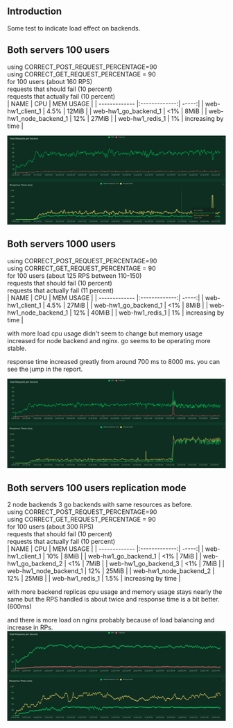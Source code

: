 ## Introduction
  Some test to indicate load effect on backends. 

## Both servers 100 users
using CORRECT_POST_REQUEST_PERCENTAGE=90 <br/>
using CORRECT_GET_REQUEST_PERCENTAGE = 90 <br/>
for 100 users (about 160 RPS) <br/>
requests that should fail (10 percent) <br/>
requests that actually fail (10 percent) <br/>
| NAME        | CPU           | MEM USAGE  |
| ------------- |:-------------:| -----:|
| web-hw1_client_1      | 4.5% | 12MiB |
| web-hw1_go_backend_1      |   <1%    |  8MiB  |
| web-hw1_node_backend_1 | 12%    |  27MiB   |
| web-hw1_redis_1 | 1%    |  increasing by time   |

![report graph image](https://github.com/mohamadaminkarami/Web-HW1/blob/main/locust/images/test_one_moderate.png)

## Both servers 1000 users
using CORRECT_POST_REQUEST_PERCENTAGE=90 <br/>
using CORRECT_GET_REQUEST_PERCENTAGE = 90 <br/>
for 100 users (about 125 RPS between 110-150) <br/>
requests that should fail (10 percent) <br/>
requests that actually fail (11 percent) <br/>
| NAME        | CPU           | MEM USAGE  |
| ------------- |:-------------:| -----:|
| web-hw1_client_1      | 4.5% | 27MiB |
| web-hw1_go_backend_1      |   <1%    |  8MiB  |
| web-hw1_node_backend_1 | 12%    |  40MiB   |
| web-hw1_redis_1 | 1%    |  increasing by time   |

with more load cpu usage didn't seem to change but memory usage increased for node backend and nginx. go seems to be operating more stable. <br/>

response time increased greatly from around 700 ms to 8000 ms.
you can see the jump in the report.

![report graph image](https://github.com/mohamadaminkarami/Web-HW1/blob/main/locust/images/test_harder_after_moderate.png)

## Both servers 100 users replication mode
2 node backends 3 go backends with same resources as before.  <br/>
using CORRECT_POST_REQUEST_PERCENTAGE=90 <br/>
using CORRECT_GET_REQUEST_PERCENTAGE = 90 <br/>
for 100 users (about 300 RPS) <br/>
requests that should fail (10 percent) <br/>
requests that actually fail (10 percent) <br/>
| NAME        | CPU           | MEM USAGE  |
| ------------- |:-------------:| -----:|
| web-hw1_client_1      | 10% | 8MiB |
| web-hw1_go_backend_1      |   <1%    |  7MiB  |
| web-hw1_go_backend_2      |   <1%    |  7MiB  |
| web-hw1_go_backend_3      |   <1%    |  7MiB  |
| web-hw1_node_backend_1 | 12%    |  25MiB   |
| web-hw1_node_backend_2 | 12%    |  25MiB   |
| web-hw1_redis_1 | 1.5%    |  increasing by time   |

with more backend replicas cpu usage and memory usage stays nearly the same but the RPS handled is about twice and response time is a bit better. (600ms) <br/>

and there is more load on nginx probably because of load balancing and increase in RPs.
![report graph image](https://github.com/mohamadaminkarami/Web-HW1/blob/main/locust/images/test_replication.png)
